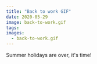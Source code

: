 ```yaml
---
title: "Back to work GIF"
date: 2020-05-29
image: back-to-work.gif
tags:
images:
  - back-to-work.gif
---
```


Summer holidays are over, it's time!
